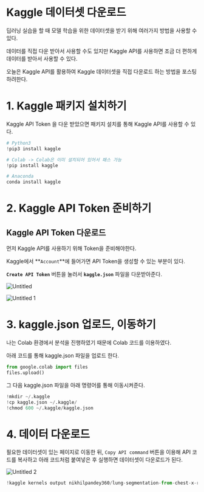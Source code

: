 # Kaggle 데이터셋 다운로드

딥러닝 실습을 할 때 모델 학습을 위한 데이터셋을 받기 위해 여러가지 방법을 사용할 수 있다.

데이터를 직접 다운 받아서 사용할 수도 있지만 Kaggle API를 사용하면 조금 더 편하게 데이터를 받아서 사용할 수 있다.

오늘은 Kaggle API를 활용하여 Kaggle 데이터셋을 직접 다운로드 하는 방법을 포스팅 하려한다.

# 1. Kaggle 패키지 설치하기

Kaggle API Token 을 다운 받았으면 패키지 설치를 통해 Kaggle API를 사용할 수 있다.

```python
# Python3
!pip3 install kaggle

# Colab -> Colab은 이미 설치되어 있어서 패스 가능
!pip install kaggle

# Anaconda
conda install kaggle
```

# 2. Kaggle API Token 준비하기

## Kaggle API Token 다운로드

먼저 Kaggle API를 사용하기 위해 Token을 준비해야한다.

Kaggle에서 **`Account`**에 들어가면 API Token을 생성할 수 있는 부분이 있다.

**`Create API Token`** 버튼을 눌러서 **`kaggle.json`** 파일을 다운받아준다.

![Untitled](https://user-images.githubusercontent.com/69300448/216241138-d4e628a4-9e42-4fdb-943c-b54365b4ff9d.png)

![Untitled 1](https://user-images.githubusercontent.com/69300448/216241192-d506dd6f-5faa-4456-9409-57081e3c6f00.png)

# 3. kaggle.json 업로드, 이동하기

나는 Colab 환경에서 분석을 진행하였기 때문에 Colab 코드를 이용하였다.

아래 코드를 통해 kaggle.json 파일을 업로드 한다.

```python
from google.colab import files
files.upload()
```

그 다음 kaggle.json 파일을 아래 명령어를 통해 이동시켜준다.

```python
!mkdir ~/.kaggle
!cp kaggle.json ~/.kaggle/
!chmod 600 ~/.kaggle/kaggle.json
```

# 4. 데이터 다운로드

필요한 데이터셋이 있는 페이지로 이동한 뒤, `Copy API command` 버튼을 이용해 API 코드를 복사하고 아래 코드처럼 붙여넣은 후 실행하면 데이터셋이 다운로드가 된다.

![Untitled 2](https://user-images.githubusercontent.com/69300448/216241222-21bf2027-7121-4b19-8e6d-97f837f8b49e.png)

```python
!kaggle kernels output nikhilpandey360/lung-segmentation-from-chest-x-ray-dataset -p /path/to/dest
```
